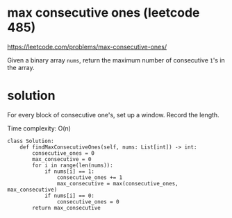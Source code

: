 # max consecutive ones (leetcode 485)

https://leetcode.com/problems/max-consecutive-ones/

Given a binary array `nums`, return the maximum number of consecutive `1`'s in the array.

# solution

For every block of consecutive one's, set up a window. Record the length.

Time complexity: O(n)

```
class Solution:
    def findMaxConsecutiveOnes(self, nums: List[int]) -> int:
        consecutive_ones = 0
        max_consecutive = 0
        for i in range(len(nums)):
            if nums[i] == 1:
                consecutive_ones += 1
                max_consecutive = max(consecutive_ones, max_consecutive)
            if nums[i] == 0:
                consecutive_ones = 0
        return max_consecutive
```

